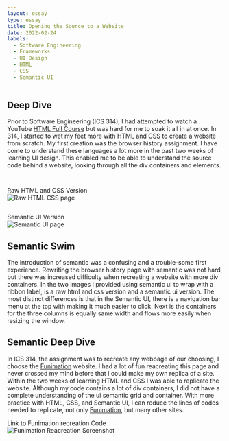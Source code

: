 ```yaml
---
layout: essay
type: essay
title: Opening the Source to a Website
date: 2022-02-24
labels:
  - Software Engineering
  - Frameworks
  - UI Design
  - HTML
  - CSS
  - Semantic UI
---
```

## Deep Dive
Prior to Software Engineering (ICS 314), I had attempted to watch a YouTube <a href="https://www.youtube.com/watch?v=pQN-pnXPaVg">HTML Full Course</a> but was hard for me to soak it all in at once. In 314, I started to wet my feet more with HTML and CSS to create a website from scratch. My first creation was the browser history assignment. I have come to understand these languages a lot more in the past two weeks of learning UI design. This enabled me to be able to understand the source code behind a website, looking through all the div containers and elements.

<div class="ui grid container">
  <div class="row">
    <div style="padding-top: 2em; width: inherit;" class="ui floated rounded left image">
      <div class="ui medium purple right ribbon label">
        Raw HTML and CSS Version
      </div>
      <img src="https://louie808.github.io/images/EssayImages/historyOfBrowsers-SS.png" alt="Raw HTML CSS page">
    </div>
  </div>
  <div class="row">
    <div style="padding-top: 2em; width: inherit" class="ui floated rounded right image">
      <div style="position-y: 1em" class="ui medium green right ribbon label">
        Semantic UI Version
      </div>
    <img src="https://louie808.github.io/images/EssayImages/historyOfBrowsers-semanticui-SS.png" alt="Semantic UI page">
    </div>
  </div>
</div>

## Semantic Swim

The introduction of semantic was a confusing and a trouble-some first experience. Rewriting the browser history page with semantic was not hard, but there was increased difficulty when recreating a website with more div containers. In the two images I provided using semantic ui to wrap with a ribbon label, is a raw html and css version and a semantic ui version. The most distinct differences is that in the Semantic UI, there is a navigation bar menu at the top with making it much easier to click. Next is the containers for the three columns is equally same width and flows more easily when resizing the window. 

## Semantic Deep Dive
In ICS 314, the assignment was to recreate any webpage of our choosing, I choose the <a href="https://www.funimation.com/">Funimation</a> website. I had a lot of fun reacreating this page and never crossed my mind before that I could make my own replica of a site. Within the two weeks of learning HTML and CSS I was able to replicate the website. Although my code contains a lot of div containers, I did not have a complete understanding of the ui semantic grid and container. With more practice with HTML, CSS, and Semantic UI, I can reduce the lines of codes needed to replicate, not only <a href="https://www.funimation.com/">Funimation</a>, but many other sites.

<div class="ui floated rounded image">
  <div class="ui medium pink right ribbon label">
    <a style="text-decoration: none;" class="ui black label" href="https://github.com/Louie808/funimation-SemanticUI"><i class="large github icon"></i>Link to Funimation recreation Code</a>
  </div>
    <img src="https://louie808.github.io/images/EssayImages/funimation-semanticUI-recreation.png" alt="Funimation Reacreation Screenshot" style="">
</div>

<br><br><br>
